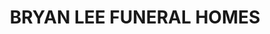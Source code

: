 ---
title: "BRYAN LEE FUNERAL HOMES"
url: /angier/bryan-lee-funeral-homes/
shop: funeral directors
---